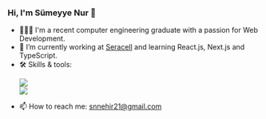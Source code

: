 ### Hi, I'm Sümeyye Nur 👋

<ul>
  <li>
    👩🏻‍💻 I'm a recent computer engineering graduate with a passion for Web Development. 
  </li>
  
  <li>
    🌳 I’m currently working at <a href="https://seracell.com.tr/home/">Seracell</a> and learning React.js, Next.js and TypeScript.
  </li>
  
  <li>
    🛠️ Skills & tools:
    <p align="left">
      <a href="https://skillicons.dev">
        <img src="https://skillicons.dev/icons?i=cs,dotnet,react,ts,python,java,postgres,html,css,javascript" />
        </br>
        <img src="https://skillicons.dev/icons?i=angular,vue,scss,tailwind,postman,git,vscode,stackoverflow,aws,docker" />
      </a>
    </p>
  </li>

  <li>
    📫 How to reach me: <a href="mailto:snnehir21@gmail.com">snnehir21@gmail.com</a>
  </li>

</ul>

